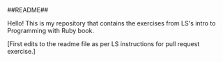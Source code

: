 ##README##

Hello! 
This is my repository that contains the exercises from LS's intro to Programming with Ruby book.

[First edits to the readme file as per LS instructions for pull request exercise.]

